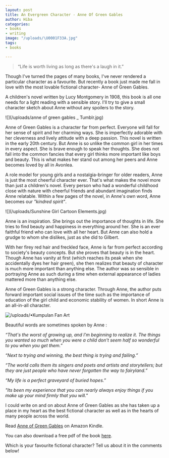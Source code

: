 ```yaml
---
layout: post
title: An Evergreen Character - Anne Of Green Gables
author: Hiba
categories:
- books
- writing
image: "/uploads/\U0001F33A.jpg"
tags:
- books

---
```

> “Life is worth living as long as there's a laugh in it.”

Though  I've turned the pages of many books, I've never rendered a particular character as a favourite. But recently a book just made me fall in love with the most lovable fictional character- Anne of Green Gables.

A children's novel written by Lucy Montgomery in 1908, this book is all one needs for a light reading with a sensible story. I'll try to give a small character sketch about Anne without any spoilers to the story.

![](/uploads/anne of green  gables _ Tumblr.jpg)

Anne of Green Gables is a character far from perfect. Everyone will fall for her sense of spirit and her charming ways. She is imperfectly adorable with her cleverness and lively attitude with a deep passion. This novel is written in the early 20th century. But Anne is so unlike the common girl in her times in every aspect. She is brave enough to speak her thoughts. She does not fall into the common fancies that every girl thinks more important like boys and beauty. This is what makes her stand out among her peers and Anne becomes loved by all in Avonlea.

A role model for young girls and a nostalgia-bringer for older readers, Anne is just the most cheerful character ever. That's what makes the novel more than just a children's novel. Every person who had a wonderful childhood close with nature with cheerful friends and abundant imagination finds Anne relatable. Within a few pages of the novel, in Anne's own word, Anne becomes our _"kindred spirit"_.

![](/uploads/Sunshine Girl Cartoon Elements.jpg)

Anne is an inspiration. She brings out the importance of thoughts in life. She tries to find beauty and happiness in everything around her. She is an ever faithful friend who can love with all her heart. But Anne can also hold a grudge to whom she dislikes, just as she did to Gilbert.

With her firey red hair and freckled face, Anne is far from perfect according to society's beauty concepts. But she proves that beauty is in the heart. Though Anne has vanity at first (which reaches its peak when she accidentally dyes her hair green), she then realizes that beauty of character is much more important than anything else. The author was so sensible in portraying Anne as such during a time when external appearance of ladies mattered more than anything else.

Anne of Green Gables is a strong character. Through Anne, the author puts forward important social issues of the time such as the importance of education of the girl child and economic stability of women. In  short Anne is an all-in-all character.

![/uploads/•Kumpulan Fan Art ](https://app.forestry.io/sites/fk1-wacxdaotlw/body-media//uploads/%E2%80%A2Kumpulan%20Fan%20Art%20__%20Untuk%20sampul%20wattpad%E2%80%A2.jpg)

Beautiful words are sometimes spoken by Anne :

_“That's the worst of growing up, and I'm beginning to realize it. The things you wanted so much when you were a child don't seem half so wonderful to you when you get them.”_

_“Next to trying and winning, the best thing is trying and failing.”_

_“The world calls them its singers and poets and artists and storytellers; but they are just people who have never forgotten the way to fairyland.”_

_“My life is a perfect graveyard of buried hopes.”_

_"Its been my experience that you can nearly always enjoy things if you make up your mind firmly that you will."_

I could write on and on about Anne of Green Gables as she has taken up a place in my heart as the best fictional character as well as in the hearts of many people across the world.

Read [Anne of Green Gables](https://www.amazon.com/Anne-Green-Gables-AmazonClassics-Montgomery-ebook/dp/B073QRGDCW) on Amazon Kindle.

You can also download a free pdf of the book [here](https://www.planetebook.com/anne-of-green-gables/).

Which is your favourite fictional character? Tell us about it in the comments below!